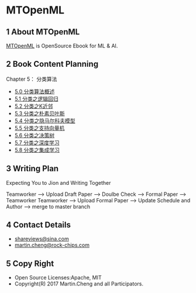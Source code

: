 # MTOpenML

## 1 About MTOpenML

[MTOpenML](https://github.com/media-tm/MTOpenML) is OpenSource Ebook for  ML & AI.

## 2 Book Content Planning

Chapter 5： 分类算法

* [5.0 分类算法概述](./50-ml-category-overview.md)
* [5.1 分类之逻辑回归](./51-ml-logistic-regression.md)
* [5.2 分类之K近邻](./52-ml-k-nearest-neighbor.md)
* [5.3 分类之朴素贝叶斯](./53-ml-naive-bayesian.md)
* [5.4 分类之隐马尔科夫模型](./54-ml-hidden-markov-model.md)
* [5.5 分类之支持向量机](./55-ml-support-vector-machine.md)
* [5.6 分类之决策树](./56-ml-decision-tree.md)
* [5.7 分类之深度学习](./57-ml-neural-network.md)
* [5.8 分类之集成学习](./58-ml-ada-boost.md)

## 3 Writing Plan

Expecting You to Jion and Writing Together

Teamworker --> Upload Draft Paper  --> Doulbe Check --> Formal Paper -->  Teamworker
Teamworker --> Upload Formal Paper --> Update Schedule and Author --> merge to master branch

## 4 Contact Details

* shareviews@sina.com
* martin.cheng@rock-chips.com

## 5 Copy Right

* Open Source Licenses:Apache, MIT
* Copyright(R) 2017 Martin.Cheng and all Participators.
